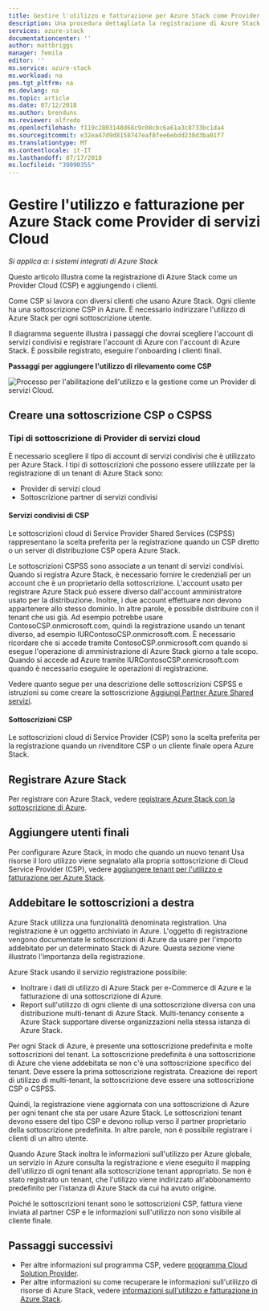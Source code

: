 ```yaml
---
title: Gestire l'utilizzo e fatturazione per Azure Stack come Provider di servizi Cloud | Microsoft Docs
description: Una procedura dettagliata la registrazione di Azure Stack come un Provider Cloud (CSP) e aggiungendo i clienti per la fatturazione.
services: azure-stack
documentationcenter: ''
author: mattbriggs
manager: femila
editor: ''
ms.service: azure-stack
ms.workload: na
pms.tgt_pltfrm: na
ms.devlang: na
ms.topic: article
ms.date: 07/12/2018
ms.author: brenduns
ms.reviewer: alfredo
ms.openlocfilehash: f119c2803148d68c9c08cbc6a61a3c8733bc1da4
ms.sourcegitcommit: e32ea47d9d8158747eaf8fee6ebdd238d3ba01f7
ms.translationtype: MT
ms.contentlocale: it-IT
ms.lasthandoff: 07/17/2018
ms.locfileid: "39090355"
---
```

# <a name="manage-usage-and-billing-for-azure-stack-as-a-cloud-service-provider"></a>Gestire l'utilizzo e fatturazione per Azure Stack come Provider di servizi Cloud 

*Si applica a: i sistemi integrati di Azure Stack*

Questo articolo illustra come la registrazione di Azure Stack come un Provider Cloud (CSP) e aggiungendo i clienti.

Come CSP si lavora con diversi clienti che usano Azure Stack. Ogni cliente ha una sottoscrizione CSP in Azure. È necessario indirizzare l'utilizzo di Azure Stack per ogni sottoscrizione utente.

Il diagramma seguente illustra i passaggi che dovrai scegliere l'account di servizi condivisi e registrare l'account di Azure con l'account di Azure Stack. È possibile registrato, eseguire l'onboarding i clienti finali.

**Passaggi per aggiungere l'utilizzo di rilevamento come CSP**

![Processo per l'abilitazione dell'utilizzo e la gestione come un Provider di servizi Cloud.](media\azure-stack-add-manage-billing-as-a-csp\process-add-useage-as-a-csp.png)

## <a name="create-a-csp-or-cspss-subscription"></a>Creare una sottoscrizione CSP o CSPSS

### <a name="cloud-service-provider-subscription-types"></a>Tipi di sottoscrizione di Provider di servizi cloud

È necessario scegliere il tipo di account di servizi condivisi che è utilizzato per Azure Stack. I tipi di sottoscrizioni che possono essere utilizzate per la registrazione di un tenant di Azure Stack sono:

 - Provider di servizi cloud 
 - Sottoscrizione partner di servizi condivisi 

#### <a name="csp-shared-services"></a>Servizi condivisi di CSP

Le sottoscrizioni cloud di Service Provider Shared Services (CSPSS) rappresentano la scelta preferita per la registrazione quando un CSP diretto o un server di distribuzione CSP opera Azure Stack.

Le sottoscrizioni CSPSS sono associate a un tenant di servizi condivisi. Quando si registra Azure Stack, è necessario fornire le credenziali per un account che è un proprietario della sottoscrizione. L'account usato per registrare Azure Stack può essere diverso dall'account amministratore usato per la distribuzione. Inoltre, i due account effettuare *non* devono appartenere allo stesso dominio. In altre parole, è possibile distribuire con il tenant che usi già. Ad esempio potrebbe usare ContosoCSP.onmicrosoft.com, quindi la registrazione usando un tenant diverso, ad esempio IURContosoCSP.onmicrosoft.com. È necessario ricordare che si accede tramite ContosoCSP.onmicrosoft.com quando si esegue l'operazione di amministrazione di Azure Stack giorno a tale scopo. Quando si accede ad Azure tramite IURContosoCSP.onmicrosoft.com quando è necessario eseguire le operazioni di registrazione.

Vedere quanto segue per una descrizione delle sottoscrizioni CSPSS e istruzioni su come creare la sottoscrizione [Aggiungi Partner Azure Shared servizi](https://msdn.microsoft.com/partner-center/shared-services).

#### <a name="csp-subscriptions"></a>Sottoscrizioni CSP

Le sottoscrizioni cloud di Service Provider (CSP) sono la scelta preferita per la registrazione quando un rivenditore CSP o un cliente finale opera Azure Stack.

## <a name="register-azure-stack"></a>Registrare Azure Stack

Per registrare con Azure Stack, vedere [registrare Azure Stack con la sottoscrizione di Azure](azure-stack-registration.md).

## <a name="add-end-customer"></a>Aggiungere utenti finali

Per configurare Azure Stack, in modo che quando un nuovo tenant Usa risorse il loro utilizzo viene segnalato alla propria sottoscrizione di Cloud Service Provider (CSP), vedere [aggiungere tenant per l'utilizzo e fatturazione per Azure Stack](azure-stack-csp-howto-register-tenants.md).

## <a name="charge-the-right-subscriptions"></a>Addebitare le sottoscrizioni a destra

Azure Stack utilizza una funzionalità denominata registration. Una registrazione è un oggetto archiviato in Azure. L'oggetto di registrazione vengono documentate le sottoscrizioni di Azure da usare per l'importo addebitato per un determinato Stack di Azure. Questa sezione viene illustrato l'importanza della registrazione.

Azure Stack usando il servizio registrazione possibile:
 - Inoltrare i dati di utilizzo di Azure Stack per e-Commerce di Azure e la fatturazione di una sottoscrizione di Azure.
 - Report sull'utilizzo di ogni cliente di una sottoscrizione diversa con una distribuzione multi-tenant di Azure Stack. Multi-tenancy consente a Azure Stack supportare diverse organizzazioni nella stessa istanza di Azure Stack.

Per ogni Stack di Azure, è presente una sottoscrizione predefinita e molte sottoscrizioni del tenant. La sottoscrizione predefinita è una sottoscrizione di Azure che viene addebitata se non c'è una sottoscrizione specifico del tenant. Deve essere la prima sottoscrizione registrata. Creazione dei report di utilizzo di multi-tenant, la sottoscrizione deve essere una sottoscrizione CSP o CSPSS.

Quindi, la registrazione viene aggiornata con una sottoscrizione di Azure per ogni tenant che sta per usare Azure Stack. Le sottoscrizioni tenant devono essere del tipo CSP e devono rollup verso il partner proprietario della sottoscrizione predefinita. In altre parole, non è possibile registrare i clienti di un altro utente.

Quando Azure Stack inoltra le informazioni sull'utilizzo per Azure globale, un servizio in Azure consulta la registrazione e viene eseguito il mapping dell'utilizzo di ogni tenant alla sottoscrizione tenant appropriato. Se non è stato registrato un tenant, che l'utilizzo viene indirizzato all'abbonamento predefinito per l'istanza di Azure Stack da cui ha avuto origine.

Poiché le sottoscrizioni tenant sono le sottoscrizioni CSP, fattura viene inviata al partner CSP e le informazioni sull'utilizzo non sono visibile al cliente finale.

## <a name="next-steps"></a>Passaggi successivi

 - Per altre informazioni sul programma CSP, vedere [programma Cloud Solution Provider](https://partnercenter.microsoft.com/en-us/partner/programs).
 - Per altre informazioni su come recuperare le informazioni sull'utilizzo di risorse di Azure Stack, vedere [informazioni sull'utilizzo e fatturazione in Azure Stack](azure-stack-billing-and-chargeback.md).
